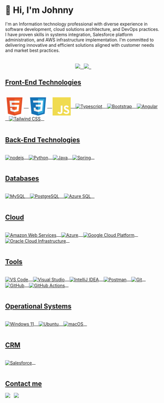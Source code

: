 # 👋 Hi, I'm Johnny
<div style="align: justify;">
I'm an Information technology professional with diverse experience in software development, cloud solutions architecture, and DevOps practices. I have proven skills in systems integration, Salesforce platform administration, and AWS infrastructure implementation. I'm committed to delivering innovative and efficient solutions aligned with customer needs and market best practices.
<div>
<br>
<br>

<!--
**johnnysoutodev/johnnysoutodev** is a ✨ _special_ ✨ repository because its `README.md` (this file) appears on your GitHub profile.

Here are some ideas to get you started:

- 🔭 I’m currently working on ...
- 🌱 I’m currently learning ...
- 👯 I’m looking to collaborate on ...
- 🤔 I’m looking for help with ...
- 💬 Ask me about ...
- 📫 How to reach me: ...
- 😄 Pronouns: ...
- ⚡ Fun fact: ...
-->

<div align="center">
  <a href="https://github.com/johnnysoutodev">
  <img height="180em" src="https://github-readme-stats.vercel.app/api?username=johnnysoutodev&show_icons=true&theme=dark&include_all_commits=true&count_private=true&locale=en"/>&nbsp;&nbsp;
  <img height="180em" src="https://github-readme-stats.vercel.app/api/top-langs/?username=johnnysoutodev&layout=compact&langs_count=4&theme=dark&locale=en"/>&nbsp;&nbsp;
</div>

## Front-End Technologies

<div style="display: inline_block"><br>  
  <img align="center" alt="HTML5" height="60" width="60" src="https://raw.githubusercontent.com/devicons/devicon/master/icons/html5/html5-original.svg">
  &nbsp;&nbsp;
  <img align="center" alt="CSS3" height="60" width="60" src="https://raw.githubusercontent.com/devicons/devicon/master/icons/css3/css3-original.svg">
  &nbsp;&nbsp;
  <img align="center" alt="JavaScript" height="60" width="60" src="https://raw.githubusercontent.com/devicons/devicon/master/icons/javascript/javascript-plain.svg">
  &nbsp;&nbsp;
  <img align="center" alt="Typescript" height="60" width="60" src="https://cdn.jsdelivr.net/gh/devicons/devicon@latest/icons/typescript/typescript-original.svg" />
  &nbsp;&nbsp;
  <img align="center" alt="Bootstrap" height="60" width="60" src="https://cdn.jsdelivr.net/gh/devicons/devicon@latest/icons/bootstrap/bootstrap-original.svg" />
  &nbsp;&nbsp;
  <img align="center" alt="Angular" height="60" width="60" src="https://cdn.jsdelivr.net/gh/devicons/devicon@latest/icons/angular/angular-original.svg" />
  &nbsp;&nbsp;
  <img align="center" alt="Tailwind CSS" height="60" width="60" src="https://cdn.jsdelivr.net/gh/devicons/devicon@latest/icons/tailwindcss/tailwindcss-original.svg" />
  &nbsp;&nbsp;
</div>
<br>

## Back-End Technologies

<div style="display: inline_block"><br>
  <img align="center" alt="nodejs" height="60" width="60" src="https://cdn.jsdelivr.net/gh/devicons/devicon@latest/icons/nodejs/nodejs-original.svg" />
  &nbsp;&nbsp;
  <img align="center" alt="Python" height="60" width="60" src="https://cdn.jsdelivr.net/gh/devicons/devicon@latest/icons/python/python-original-wordmark.svg" />
  &nbsp;&nbsp;
  <img align="center" alt="Java" height="60" width="60" src="https://cdn.jsdelivr.net/gh/devicons/devicon/icons/java/java-original-wordmark.svg" />
  &nbsp;&nbsp;
  <img align="center" alt="Spring" height="60" width="60" src="https://cdn.jsdelivr.net/gh/devicons/devicon/icons/spring/spring-original.svg" />
  &nbsp;&nbsp;
</div>
<br>

## Databases

<div style="display: inline_block"><br>
  <img align="center" alt="MySQL" height="60" width="60" src="https://cdn.jsdelivr.net/gh/devicons/devicon/icons/mysql/mysql-original-wordmark.svg" />
  &nbsp;&nbsp;
  <img align="center" alt="PostgreSQL" height="60" width="60" src="https://cdn.jsdelivr.net/gh/devicons/devicon@latest/icons/postgresql/postgresql-original-wordmark.svg" />
  &nbsp;&nbsp;
  <img align="center" alt="Azure SQL" height="60" width="60" src="https://cdn.jsdelivr.net/gh/devicons/devicon@latest/icons/azuresqldatabase/azuresqldatabase-original.svg" />
  &nbsp;&nbsp;
</div>
<br>

## Cloud

<div style="display: inline_block"><br>
  <img align="center" alt="Amazon Web Services" height="60" width="60" src="https://cdn.jsdelivr.net/gh/devicons/devicon/icons/amazonwebservices/amazonwebservices-plain-wordmark.svg" />
  &nbsp;&nbsp;
  <img align="center" alt="Azure" height="60" width="60" src="https://cdn.jsdelivr.net/gh/devicons/devicon@latest/icons/azure/azure-original.svg" />
  &nbsp;&nbsp;
  <img align="center" alt="Google Cloud Platform" height="60" width="60" src="https://cdn.jsdelivr.net/gh/devicons/devicon@latest/icons/googlecloud/googlecloud-original.svg" />
  &nbsp;&nbsp;
  <img align="center" alt="Oracle Cloud Infrastructure" height="60" width="60" src="https://cdn.jsdelivr.net/gh/devicons/devicon@latest/icons/oracle/oracle-original.svg" />
  &nbsp;&nbsp;
</div>
<br>

## Tools

<div style="display: inline_block"><br>  
  <img align="center" alt="VS Code" height="60" width="60" src="https://cdn.jsdelivr.net/gh/devicons/devicon@latest/icons/vscode/vscode-original.svg" />
  &nbsp;&nbsp;
  <img align="center" alt="Visual Studio" height="60" width="60" src="https://cdn.jsdelivr.net/gh/devicons/devicon@latest/icons/visualstudio/visualstudio-original.svg" />
  &nbsp;&nbsp;
  <img align="center" alt="IntelliJ IDEA" height="60" width="60" src="https://cdn.jsdelivr.net/gh/devicons/devicon@latest/icons/intellij/intellij-original.svg" />
  &nbsp;&nbsp;
  <img align="center" alt="Postman" height="60" width="60" src="https://cdn.jsdelivr.net/gh/devicons/devicon@latest/icons/postman/postman-original.svg" />
  &nbsp;&nbsp;
  <img align="center" alt="Git" height="60" width="60" src="https://cdn.jsdelivr.net/gh/devicons/devicon@latest/icons/git/git-original.svg" />
  &nbsp;&nbsp;
  <img align="center" alt="GitHub" style="background-color: #fff; height="60" width="60" src="https://cdn.jsdelivr.net/gh/devicons/devicon@latest/icons/github/github-original.svg" />
  &nbsp;&nbsp;
  <img align="center" alt="GitHub Actions" height="60" width="60" src="https://cdn.jsdelivr.net/gh/devicons/devicon@latest/icons/githubactions/githubactions-original.svg" />
  &nbsp;&nbsp;
</div>


<br>

## Operational Systems

<div style="display: inline_block"><br>  
  <img align="center" alt="Windows 11" height="60" width="60" src="https://cdn.jsdelivr.net/gh/devicons/devicon@latest/icons/windows11/windows11-original.svg" />
  &nbsp;&nbsp;
  <img align="center" alt="Ubuntu" height="60" width="60" src="https://cdn.jsdelivr.net/gh/devicons/devicon@latest/icons/ubuntu/ubuntu-original.svg" />
  &nbsp;&nbsp;
  <img align="center" alt="macOS" height="60" width="60" src="" />
  &nbsp;&nbsp;
</div>
<br>

## CRM

<div style="display: inline_block"><br>  
  <img align="center" alt="Salesforce" height="60" width="60" src="https://cdn.jsdelivr.net/gh/devicons/devicon@latest/icons/salesforce/salesforce-original.svg" />
  &nbsp;&nbsp;
</div>
<br>
  
## Contact me

<div style="display: inline_block">
  <a href="https://www.linkedin.com/in/johnnysouto" target="_blank"><img src="https://img.shields.io/badge/-LinkedIn-%230077B5?style=for-the-badge&logo=linkedin&logoColor=white" /></a>
  &nbsp;
  <a href = "mailto:johnnyjnsgmail.com?subject=Te%20encontrei%20no%20GitHub"><img src="https://img.shields.io/badge/-Gmail-%23333?style=for-the-badge&logo=gmail&logoColor=white" /></a>
</div>